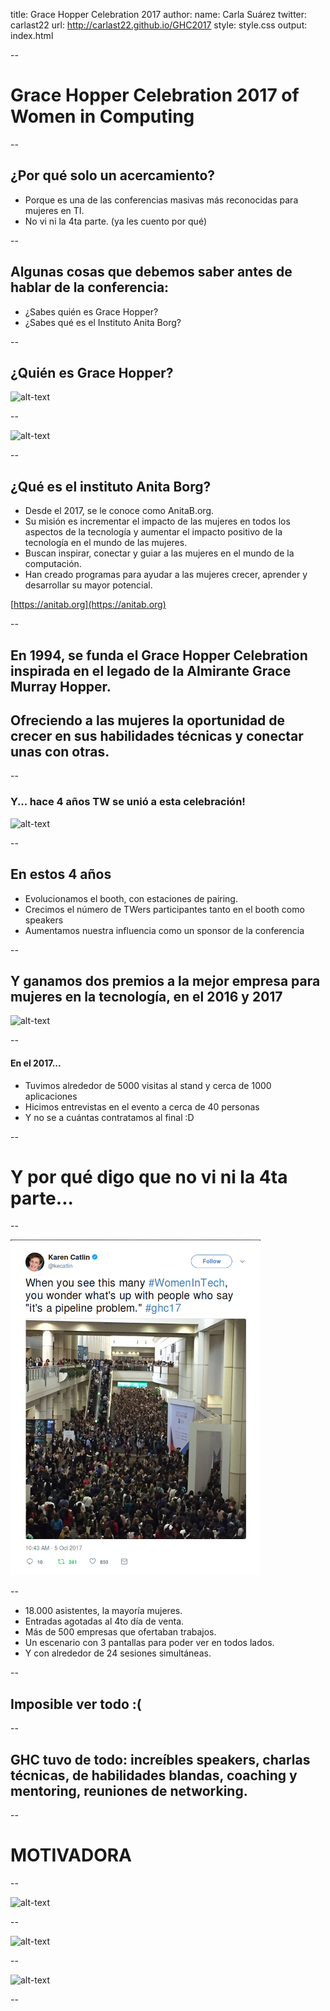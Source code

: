 title: Grace Hopper Celebration 2017
author:
  name: Carla Suárez
  twitter: carlast22
  url: http://carlast22.github.io/GHC2017
style: style.css
output: index.html

--

# Grace Hopper Celebration 2017 of Women in Computing

--

## ¿Por qué solo un acercamiento?
* Porque es una de las conferencias masivas más reconocidas para mujeres en TI.
* No vi ni la 4ta parte. (ya les cuento por qué)

--

## Algunas cosas que debemos saber antes de hablar de la conferencia:
* ¿Sabes quién es Grace Hopper?
* ¿Sabes qué es el Instituto Anita Borg?

--

## ¿Quién es Grace Hopper?
![alt-text](https://media.npr.org/assets/img/2015/03/05/univac-hagley_grace_wide-44c62d24889852caa4bcdf7c93c7772a343f3d9c-s900-c85.jpg)

--

![alt-text](http://www.azquotes.com/picture-quotes/quote-the-most-damaging-phrase-in-the-language-is-it-s-always-been-done-that-way-grace-hopper-55-38-84.jpg)

--

## ¿Qué es el instituto Anita Borg?
* Desde el 2017, se le conoce como AnitaB.org.
* Su misión es incrementar el impacto de las mujeres en todos los aspectos de la tecnología y aumentar el impacto positivo de la tecnología en el mundo de las mujeres.
* Buscan inspirar, conectar y guiar a las mujeres en el mundo de la computación.
* Han creado programas para ayudar a las mujeres crecer, aprender y desarrollar su mayor potencial.

[https://anitab.org](https://anitab.org)

--

## En 1994, se funda el Grace Hopper Celebration inspirada en el legado de la Almirante Grace Murray Hopper.

## Ofreciendo a las mujeres la oportunidad de crecer en sus habilidades técnicas y conectar unas con otras.

--

### Y... hace 4 años TW se unió a esta celebración!
![alt-text](https://ghc.anitab.org/wp-content/uploads/sites/2/2013/12/Job-Fair-2.jpg)

--

## En estos 4 años
* Evolucionamos el booth, con estaciones de pairing.
* Crecimos el número de TWers participantes tanto en el booth como speakers
* Aumentamos nuestra influencia como un sponsor de la conferencia

--

## Y ganamos dos premios a la mejor empresa para mujeres en la tecnología, en el 2016 y 2017

![alt-text](https://anitab.org/wp-content/uploads/2016/10/anitaborg_80085317-1024x683.jpg)

--

#### En el 2017...
* Tuvimos alrededor de 5000 visitas al stand y cerca de 1000 aplicaciones
* Hicimos entrevistas en el evento a cerca de 40 personas
* Y no se a cuántas contratamos al final :D

--

# Y por qué digo que no vi ni la 4ta parte...

--

![alt-text](https://github.com/carlast22/GHC2017/blob/gh-pages/images/tweet.png?raw=true)

--

* 18.000 asistentes, la mayoría mujeres.
* Entradas agotadas al 4to día de venta.
* Más de 500 empresas que ofertaban trabajos.
* Un escenario con 3 pantallas para poder ver en todos lados.
* Y con alrededor de 24 sesiones simultáneas.

--

## Imposible ver todo :(

--

## GHC tuvo de todo: increíbles speakers, charlas técnicas, de habilidades blandas, coaching y mentoring, reuniones de networking.

--

# **MOTIVADORA**

--

![alt-text](https://media.licdn.com/media-proxy/ext?w=800&h=800&hash=C%2BJwXQxfoKpDXYn9OFgy06tX2nY%3D&ora=1%2CaFBCTXdkRmpGL2lvQUFBPQ%2CxAVta9Er0Vinkhwfjw8177yE41y87UNCVordEGXyD3u0qYrdf3C9esXdeuH0uQgRcC0clAYwefL5FjS3D5O8ednnKdR42pe2I427dA4BYBI3iSdF_NQ8)

--

![alt-text](https://ghcindia.anitab.org/wp-content/uploads/sites/3/2017/03/biec_exhibition1.png)

--

![alt-text]()

--


